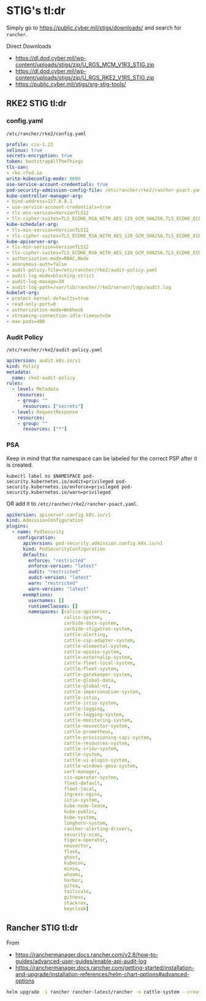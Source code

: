 # STIG's tl:dr

Simply go to https://public.cyber.mil/stigs/downloads/ and search for `rancher`.  

Direct Downloads

- https://dl.dod.cyber.mil/wp-content/uploads/stigs/zip/U_RGS_MCM_V1R3_STIG.zip
- https://dl.dod.cyber.mil/wp-content/uploads/stigs/zip/U_RGS_RKE2_V1R5_STIG.zip
- https://public.cyber.mil/stigs/srg-stig-tools/

## RKE2 STIG tl:dr

### config.yaml

`/etc/rancher/rke2/config.yaml`

```yaml
profile: cis-1.23
selinux: true
secrets-encryption: true
token: bootstrapAllTheThings
tls-san:
- rke.rfed.io
write-kubeconfig-mode: 0600
use-service-account-credentials: true
pod-security-admission-config-file: /etc/rancher/rke2/rancher-psact.yaml
kube-controller-manager-arg:
- bind-address=127.0.0.1
- use-service-account-credentials=true
- tls-min-version=VersionTLS12
- tls-cipher-suites=TLS_ECDHE_RSA_WITH_AES_128_GCM_SHA256,TLS_ECDHE_ECDSA_WITH_AES_256_GCM_SHA384,TLS_ECDHE_RSA_WITH_AES_256_GCM_SHA384
kube-scheduler-arg:
- tls-min-version=VersionTLS12
- tls-cipher-suites=TLS_ECDHE_RSA_WITH_AES_128_GCM_SHA256,TLS_ECDHE_ECDSA_WITH_AES_256_GCM_SHA384,TLS_ECDHE_RSA_WITH_AES_256_GCM_SHA384
kube-apiserver-arg:
- tls-min-version=VersionTLS12
- tls-cipher-suites=TLS_ECDHE_RSA_WITH_AES_128_GCM_SHA256,TLS_ECDHE_ECDSA_WITH_AES_256_GCM_SHA384,TLS_ECDHE_RSA_WITH_AES_256_GCM_SHA384
- authorization-mode=RBAC,Node
- anonymous-auth=false
- audit-policy-file=/etc/rancher/rke2/audit-policy.yaml
- audit-log-mode=blocking-strict
- audit-log-maxage=30
- audit-log-path=/var/lib/rancher/rke2/server/logs/audit.log
kubelet-arg:
- protect-kernel-defaults=true
- read-only-port=0
- authorization-mode=Webhook
- streaming-connection-idle-timeout=5m
- max-pods=400
```

### Audit Policy

`/etc/rancher/rke2/audit-policy.yaml`
```yaml
apiVersion: audit.k8s.io/v1
kind: Policy
metadata:
  name: rke2-audit-policy
rules:
  - level: Metadata
    resources:
    - group: ""
      resources: ["secrets"]
  - level: RequestResponse
    resources:
    - group: ""
      resources: ["*"]
```

### PSA

Keep in mind that the namespace can be labeled for the correct PSP after it is created.

`kubectl label ns $NAMESPACE pod-security.kubernetes.io/audit=privileged pod-security.kubernetes.io/enforce=privileged pod-security.kubernetes.io/warn=privileged`

OR add it to `/etc/rancher/rke2/rancher-psact.yaml`.

```yaml
apiVersion: apiserver.config.k8s.io/v1
kind: AdmissionConfiguration
plugins:
  - name: PodSecurity
    configuration:
      apiVersion: pod-security.admission.config.k8s.io/v1
      kind: PodSecurityConfiguration
      defaults:
        enforce: "restricted"
        enforce-version: "latest"
        audit: "restricted"
        audit-version: "latest"
        warn: "restricted"
        warn-version: "latest"
      exemptions:
        usernames: []
        runtimeClasses: []
        namespaces: [calico-apiserver,
                     calico-system,
                     carbide-docs-system,
                     carbide-stigatron-system,
                     cattle-alerting,
                     cattle-csp-adapter-system,
                     cattle-elemental-system,
                     cattle-epinio-system,
                     cattle-externalip-system,
                     cattle-fleet-local-system,
                     cattle-fleet-system,
                     cattle-gatekeeper-system,
                     cattle-global-data,
                     cattle-global-nt,
                     cattle-impersonation-system,
                     cattle-istio,
                     cattle-istio-system,
                     cattle-logging,
                     cattle-logging-system,
                     cattle-monitoring-system,
                     cattle-neuvector-system,
                     cattle-prometheus,
                     cattle-provisioning-capi-system,
                     cattle-resources-system,
                     cattle-sriov-system,
                     cattle-system,
                     cattle-ui-plugin-system,
                     cattle-windows-gmsa-system,
                     cert-manager,
                     cis-operator-system,
                     fleet-default,
                     fleet-local,
                     ingress-nginx,
                     istio-system,
                     kube-node-lease,
                     kube-public,
                     kube-system,
                     longhorn-system,
                     rancher-alerting-drivers,
                     security-scan,
                     tigera-operator,
                     neuvector,
                     flask,
                     ghost,
                     kubecon,
                     minio,
                     whoami,
                     harbor,
                     gitea,
                     tailscale,
                     gitness,
                     stackrox,
                     keycloak]
```

## Rancher STIG tl:dr

From
- https://ranchermanager.docs.rancher.com/v2.8/how-to-guides/advanced-user-guides/enable-api-audit-log
- https://ranchermanager.docs.rancher.com/getting-started/installation-and-upgrade/installation-references/helm-chart-options#advanced-options

```bash
helm upgrade -i rancher rancher-latest/rancher -n cattle-system --create-namespace --set hostname=rancher.$domain --set bootstrapPassword=bootStrapAllTheThings --set auditLog.level=2 --set auditLog.destination=hostPath --set auditLog.hostPath=/var/log/rancher/audit --set auditLog.maxAge=30 --set antiAffinity=required